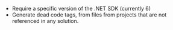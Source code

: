 ﻿- Require a specific version of the .NET SDK (currently 6)
- Generate dead code tags, from files from projects that are not referenced in any solution.

